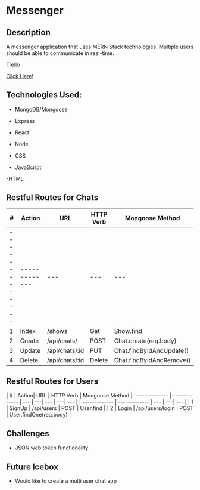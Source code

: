 # Messenger

## Description

A messenger application that uses MERN Stack technologies. Multiple users should be able to communicate in real-time.

[Trello](https://trello.com/invite/b/kCHC8XMp/ATTI30c59506695802ba038d3cbacd1cbee980B80C83/messaging-app)

[Click Here!](https://mylittlemessenger.herokuapp.com/)

## Technologies Used:

- MongoDB/Mongoose

- Express

- React

- Node

- CSS

- JavaScript

-HTML

## Restful Routes for Chats

| # | Action| URL | HTTP Verb | Mongoose Method |
| ------------- | ------------- | --- | ---| --- |
| ------------- | ------------- | --- | ---| --- | 
| 1  | Index  | /shows | Get  | Show.find | 
| 2  | Create  | /api/chats/ | POST | Chat.create(req.body) |
| 3  | Update  | /api/chats/:id | PUT | Chat.findByIdAndUpdate() 
| 4  | Delete  | /api/chats/:id | Delete | Chat.findByIdAndRemove() |

## Restful Routes for Users

| # | Action| URL | HTTP Verb | Mongoose Method |
| ------------- | ------------- | --- | ---| --- | ---| --- | 
| ------------- | ------------- | --- | ---| --- | 
| 1  | SignUp  | /api/users | POST  | User.find | 
| 2  | Login  | /api/users/login | POST | User.findOne(req.body) |

## Challenges

- JSON web token functionality

## Future Icebox

- Would like to create a multi user chat app